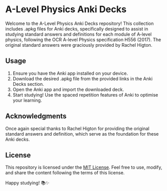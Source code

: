 # A-Level Physics Anki Decks

Welcome to the A-Level Physics Anki Decks repository! This collection includes .apkg files for Anki decks, specifically designed to assist in studying standard answers and definitions for each module of A-level physics, following the OCR A-level Physics specification H556 (2017). The original standard answers were graciously provided by Rachel Higton.

## Usage

1. Ensure you have the Anki app installed on your device.
2. Download the desired .apkg file from the provided links in the Anki Decks section.
3. Open the Anki app and import the downloaded deck.
4. Start studying! Use the spaced repetition features of Anki to optimise your learning.

## Acknowledgments

Once again special thanks to Rachel Higton for providing the original standard answers and definition, which serve as the foundation for these Anki decks.

## License

This repository is licensed under the [MIT License](LICENSE). Feel free to use, modify, and share the content following the terms of this license.

Happy studying! 📚✨